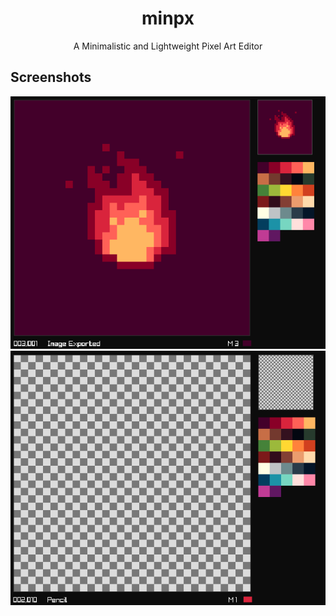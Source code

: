 <h1 align="center">
minpx</h1>
<p align="center">A Minimalistic and Lightweight Pixel Art Editor</p>

## Screenshots
<img src="https://github.com/Datavorous/minpx/blob/main/media/2.PNG?raw=true">
<b>
<img src="https://github.com/Datavorous/minpx/blob/main/media/3.PNG?raw=true">
